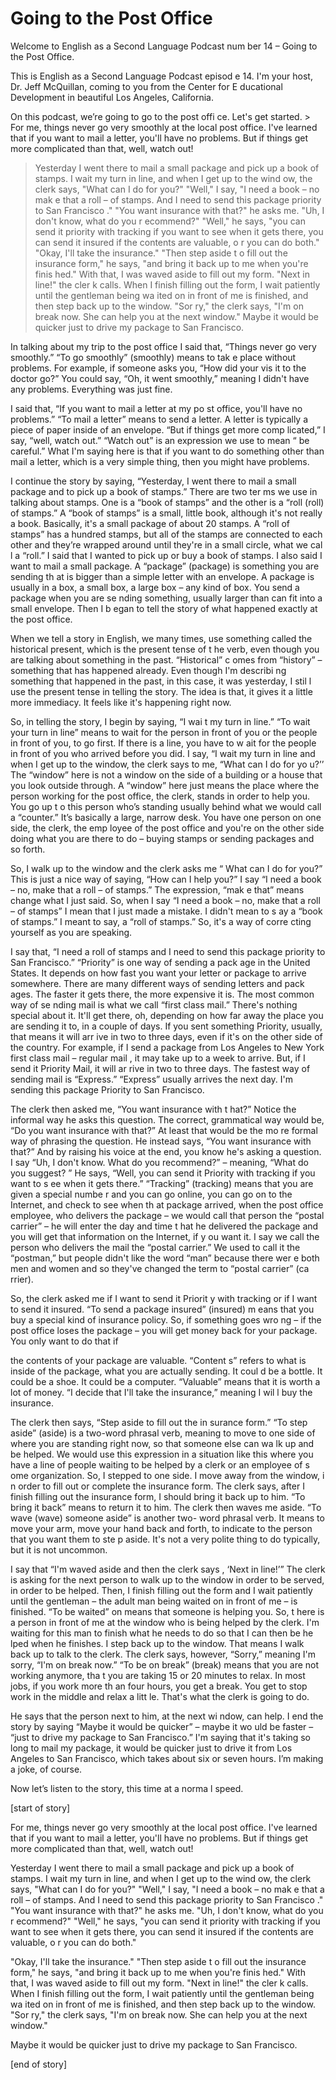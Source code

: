 # Going to the Post Office

Welcome to English as a Second Language Podcast num ber 14 – Going to the Post Office.

This is English as a Second Language Podcast episod e 14. I'm your host, Dr. Jeff McQuillan, coming to you from the Center for E ducational Development in beautiful Los Angeles, California.

On this podcast, we’re going to go to the post offi ce. Let's get started.  > For me, things never go very smoothly at the local post office. I've learned that if you want to mail a letter, you'll have no problems.  But if things get more complicated than that, well, watch out!
> Yesterday I went there to mail a small package and pick up a book of stamps. I wait my turn in line, and when I get up to the wind ow, the clerk says, "What can I do for you?" "Well," I say, "I need a book – no mak e that a roll – of stamps. And I need to send this package priority to San Francisco ." "You want insurance with that?" he asks me. "Uh, I don't know, what do you r ecommend?" "Well," he says, "you can send it priority with tracking if you want  to see when it gets there, you can send it insured if the contents are valuable, o r you can do both."
> "Okay, I'll take the insurance." "Then step aside t o fill out the insurance form," he says, "and bring it back up to me when you're finis hed." With that, I was waved aside to fill out my form. "Next in line!" the cler k calls. When I finish filling out the form, I wait patiently until the gentleman being wa ited on in front of me is finished, and then step back up to the window. "Sor ry," the clerk says, "I'm on break now. She can help you at the next window."
> Maybe it would be quicker just to drive my package to San Francisco.

 In talking about my trip to the post office I said  that, “Things never go very smoothly.” “To go smoothly” (smoothly) means to tak e place without problems. For example, if someone asks you, “How did your vis it to the doctor go?” You could say, “Oh, it went smoothly,” meaning I didn't  have any problems. Everything was just fine.

I said that, “If you want to mail a letter at my po st office, you'll have no problems.” “To mail a letter” means to send a letter. A letter  is typically a piece of paper inside of an envelope. “But if things get more comp licated,” I say, “well, watch out.” “Watch out” is an expression we use to mean “ be careful.” What I'm saying here is that if you want to do something other than  mail a letter, which is a very simple thing, then you might have problems.

I continue the story by saying, “Yesterday, I went there to mail a small package and to pick up a book of stamps.” There are two ter ms we use in talking about stamps. One is a “book of stamps” and the other is a “roll (roll) of stamps.” A “book of stamps” is a small, little book, although it's not really a book. Basically, it's a small package of about 20 stamps. A “roll of  stamps” has a hundred stamps, but all of the stamps are connected to each  other and they’re wrapped around until they're in a small circle, what we cal l a “roll.” I said that I wanted to pick up or buy a book of stamps. I also said I want  to mail a small package. A “package” (package) is something you are sending th at is bigger than a simple letter with an envelope. A package is usually in a box, a small box, a large box – any kind of box. You send a package when you are se nding something, usually larger than can fit into a small envelope. Then I b egan to tell the story of what happened exactly at the post office.

When we tell a story in English, we many times, use  something called the historical present, which is the present tense of t he verb, even though you are talking about something in the past. “Historical” c omes from “history” – something that has happened already. Even though I'm describi ng something that happened in the past, in this case, it was yesterday, I stil l use the present tense in telling the story. The idea is that, it gives it a little more immediacy. It feels like it's happening right now.

So, in telling the story, I begin by saying, “I wai t my turn in line.” “To wait your turn in line” means to wait for the person in front  of you or the people in front of you, to go first. If there is a line, you have to w ait for the people in front of you who arrived before you did. I say, “I wait my turn in line and when I get up to the window, the clerk says to me, “What can I do for yo u?’’ The “window” here is not a window on the side of a building or a house that you look outside through. A “window” here just means the place where the person  working for the post office, the clerk, stands in order to help you. You go up t o this person who’s standing usually behind what we would call a “counter.” It’s  basically a large, narrow desk. You have one person on one side, the clerk, the emp loyee of the post office and you're on the other side doing what you are there to do – buying stamps or sending packages and so forth.

So, I walk up to the window and the clerk asks me “ What can I do for you?” This is just a nice way of saying, “How can I help you?”  I say “I need a book – no, make that a roll – of stamps.” The expression, “mak e that” means change what I just said. So, when I say “I need a book – no, make  that a roll – of stamps” I mean that I just made a mistake. I didn't mean to s ay a “book of stamps.” I meant to say, a “roll of stamps.” So, it's a way of corre cting yourself as you are speaking.

I say that, “I need a roll of stamps and I need to send this package priority to San Francisco.” “Priority” is one way of sending a pack age in the United States. It depends on how fast you want your letter or package  to arrive somewhere. There are many different ways of sending letters and pack ages. The faster it gets there, the more expensive it is. The most common way of se nding mail is what we call “first class mail.” There's nothing special about it. It'll get there, oh, depending on how far away the place you are sending it to, in a couple of days. If you sent something Priority, usually, that means it will arr ive in two to three days, even if it's on the other side of the country. For example,  if I send a package from Los Angeles to New York first class mail – regular mail , it may take up to a week to arrive. But, if I send it Priority Mail, it will ar rive in two to three days. The fastest way of sending mail is “Express.” “Express” usually  arrives the next day. I'm sending this package Priority to San Francisco.

The clerk then asked me, “You want insurance with t hat?” Notice the informal way he asks this question. The correct, grammatical  way would be, “Do you want insurance with that?” At least that would be the mo re formal way of phrasing the question. He instead says, “You want insurance with  that?” And by raising his voice at the end, you know he's asking a question. I say “Uh, I don't know. What do you recommend?” – meaning, “What do you suggest? ” He says, “Well, you can send it Priority with tracking if you want to s ee when it gets there.” “Tracking” (tracking) means that you are given a special numbe r and you can go online, you can go on to the Internet, and check to see when th at package arrived, when the post office employee, who delivers the package – we  would call that person the “postal carrier” – he will enter the day and time t hat he delivered the package and you will get that information on the Internet, if y ou want it. I say we call the person who delivers the mail the “postal carrier.” We used  to call it the “postman,” but people didn't like the word “man” because there wer e both men and women and so they've changed the term to “postal carrier” (ca rrier).

So, the clerk asked me if I want to send it Priorit y with tracking or if I want to send it insured. “To send a package insured” (insured) m eans that you buy a special kind of insurance policy. So, if something goes wro ng – if the post office loses the package – you will get money back for your package.  You only want to do that if

the contents of your package are valuable. “Content s” refers to what is inside of the package, what you are actually sending. It coul d be a bottle. It could be a shoe. It could be a computer. “Valuable” means that  it is worth a lot of money. “I decide that I'll take the insurance,” meaning I wil l buy the insurance.

The clerk then says, “Step aside to fill out the in surance form.” “To step aside” (aside) is a two-word phrasal verb, meaning to move  to one side of where you are standing right now, so that someone else can wa lk up and be helped. We would use this expression in a situation like this where you have a line of people waiting to be helped by a clerk or an employee of s ome organization. So, I stepped to one side. I move away from the window, i n order to fill out or complete the insurance form. The clerk says, after I finish filling out the insurance form, I should bring it back up to him. “To bring it back” means to return it to him. The clerk then waves me aside. “To wave (wave) someone aside” is another two- word phrasal verb. It means to move your arm, move your hand back and forth, to indicate to the person that you want them to ste p aside. It's not a very polite thing to do typically, but it is not uncommon.

I say that “I'm waved aside and then the clerk says , ‘Next in line!’” The clerk is asking for the next person to walk up to the window  in order to be served, in order to be helped. Then, I finish filling out the form and I wait patiently until the gentleman – the adult man being waited on in front of me – is finished. “To be waited” on means that someone is helping you. So, t here is a person in front of me at the window who is being helped by the clerk. I'm waiting for this man to finish what he needs to do so that I can then be he lped when he finishes. I step back up to the window. That means I walk back up to  talk to the clerk. The clerk says, however, “Sorry,” meaning I'm sorry, “I'm on break now.” “To be on break” (break) means that you are not working anymore, tha t you are taking 15 or 20 minutes to relax. In most jobs, if you work more th an four hours, you get a break. You get to stop work in the middle and relax a litt le. That's what the clerk is going to do.

He says that the person next to him, at the next wi ndow, can help. I end the story by saying “Maybe it would be quicker” – maybe it wo uld be faster – “just to drive my package to San Francisco.” I'm saying that it's taking so long to mail my package, it would be quicker just to drive it from Los Angeles to San Francisco, which takes about six or seven hours. I’m making a joke, of course.

Now let’s listen to the story, this time at a norma l speed.

[start of story]

For me, things never go very smoothly at the local post office. I've learned that if you want to mail a letter, you'll have no problems.  But if things get more complicated than that, well, watch out!

Yesterday I went there to mail a small package and pick up a book of stamps. I wait my turn in line, and when I get up to the wind ow, the clerk says, "What can I do for you?" "Well," I say, "I need a book – no mak e that a roll – of stamps. And I need to send this package priority to San Francisco ." "You want insurance with that?" he asks me. "Uh, I don't know, what do you r ecommend?" "Well," he says, "you can send it priority with tracking if you want  to see when it gets there, you can send it insured if the contents are valuable, o r you can do both."

"Okay, I'll take the insurance." "Then step aside t o fill out the insurance form," he says, "and bring it back up to me when you're finis hed." With that, I was waved aside to fill out my form. "Next in line!" the cler k calls. When I finish filling out the form, I wait patiently until the gentleman being wa ited on in front of me is finished, and then step back up to the window. "Sor ry," the clerk says, "I'm on break now. She can help you at the next window."

Maybe it would be quicker just to drive my package to San Francisco.

[end of story]





